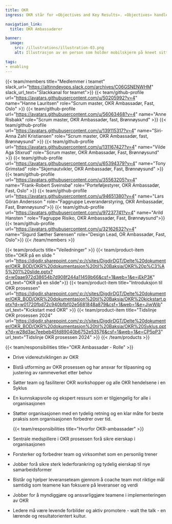 ```yaml
---
title: OKR
ingress: OKR står for «Objectives and Key Results». «Objectives» handler om hva det er man ønsker å oppnå, mens «Key Results» handler om hvordan man skal få det til.​

navigation_link:
  title: OKR Ambassadører

banner:
  image:
    src: /illustrations/illustration-03.png
    alt: Illustrasjon av en person som holder mobilskjerm på kneet sitt

tags:
- enabling
---
```


{{< team/members title="Medlemmer i teamet" slack_url="https://altinndevops.slack.com/archives/C06GSNENWHM" slack_url_text="Slackkanal for teamet">}}
{{< team/github-profile url="https://avatars.githubusercontent.com/u/50205992?v=4" name="Hanne Lauritsen" role="Scrum master, OKR Ambassadør, Fast,  Oslo" >}}
{{< team/github-profile url="https://avatars.githubusercontent.com/u/56063468?v=4" name="Anne Risbakk" role="Scrum master, OKR Ambassadør, fast, Brønnøysund" >}}
{{< team/github-profile url="https://avatars.githubusercontent.com/u/139115317?v=4" name="Siri-Anna Zahl Kristiansen" role="Scrum master, OKR Ambassadør, fast, Brønnøysund" >}}
{{< team/github-profile url="https://avatars.githubusercontent.com/u/131167427?v=4" name="Vilde Aga Stixrud" role="Scrum master, OKR Ambassadør, Fast, Brønnøysund" >}}
{{< team/github-profile url="https://avatars.githubusercontent.com/u/65394379?v=4" name="Tony Grimstad" role="Skjemautvikler, OKR Ambassadør, Fast, Brønnøysund" >}}
{{< team/github-profile url="https://avatars.githubusercontent.com/u/35563205?v=4" name="Frank-Robert Sveinsbø" role="Porteføljestyrer, OKR Ambassadør, Fast, Oslo" >}}
{{< team/github-profile url="https://avatars.githubusercontent.com/u/94651380?v=4" name="Lars Göran Andersson " role="Faggruppe Leverandørstyring, OKR Ambassadør, Fast, Brønnøysund">}}
{{< team/github-profile url="https://avatars.githubusercontent.com/u/97237741?v=4" name="Arild Hansten " role="Fagruppe Risiko, OKR Ambassadør, Fast, Brønnøysund">}}
{{< team/github-profile url="https://avatars.githubusercontent.com/u/32162632?v=4" name="Sigurd Sæther Sørensen" role="Design Lead, OR Ambassadør, Fast, Oslo">}}
{{< /team/members >}}

{{< team/products title="Veiledninger" >}}
{{< team/product-item title="OKR på en slide " url="https://digdir.sharepoint.com/:p:/r/sites/DigdirDGT/Delte%20dokumenter/OKR_BOD/OKR%20dokumentasjon%20til%20Baksia/OKR%20p%C3%A5%201%20slide.pptx?d=w0aae972d38654b7d908f244a11459b66&csf=1&web=1&e=jEkP3K" url_text="OKR på en slide">}}
{{< team/product-item title="Introduksjon til OKR prosessen"  url="https://digdir.sharepoint.com/:p:/r/sites/DigdirDGT/Delte%20dokumenter/OKR_BOD/OKR%20dokumentasjon%20til%20Baksia/OKR%20kickstart.pptx?d=w01720fbd72c940bfbf02e5681848a879&csf=1&web=1&e=JiwWjb" url_text="Kickstart med OKR" >}}
{{< team/product-item title="Tidslinje OKR prosessen 2024" url="https://digdir.sharepoint.com/:p:/r/sites/DigdirDGT/Delte%20dokumenter/OKR_BOD/OKR%20dokumentasjon%20til%20Baksia/OKR%20Syklus.pptx?d=w28d3ac7eebeb45fd89040b6752e53576&csf=1&web=1&e=CP5pP3" url_text="Tidslinje OKR prosessen 2024" >}}
{{< /team/products >}}

{{< team/responsibilities title="OKR Ambassadør - Rolle" >}}

- Drive videreutviklingen av OKR
- Bistå utforming av OKR prosessen og har ansvar for tilpasning og justering av rammeverket etter behov
- Søtter team og fasiliterer OKR workshopper og alle OKR hendelsene i en Syklus
- En kunnskapsrolle og ekspert ressurs som er tilgjengelig for alle i organisasjonen
- Støtter organisasjonen med en tydelig retning og en klar måte for beste praksis som organisasjonen forbedrer over tid. 

   {{< team/responsibilities title="Hvorfor OKR-ambassadør" >}}

- Sentrale medspillere i OKR prosessen forå sikre eierskap i organisasjonen
- Forsterker og forbedrer team og virksomhet som en personlig trener
- Jobber forå sikre sterk lederforankring og tydelig eierskap til nye samarbeidsformer
- Bistår og hjelper leveranseteam gjennom å coache team mot riktige mål samtidig som teamene kan foksuere på leveranser og verdi
- Jobber for å myndiggjøre og ansvarliggjøre teamene i implementeringen av OKR
- Ledere må være levende forbilder og aktiv promotere - walt the talk - en lærende og resultatorientert kultur.

